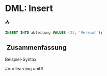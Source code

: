 # DML: Insert
📥

```sql
INSERT INTO abteilung VALUES (23, 'Verkauf');
```

##  Zusammenfassung
Beispiel-Syntax

#nur learning unit#